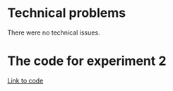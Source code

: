 # Technical problems
There were no technical issues.

# The code for experiment 2 

[Link to code](https://github.com/erlendtorsvik/dat250_1/tree/master/assignment4/no.hvl.dat250.rest/src/main/java/no/hvl/dat250/restapi)
